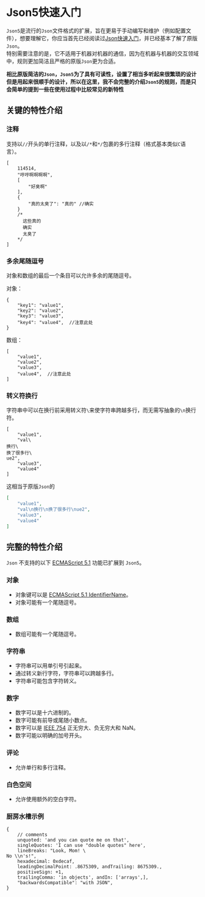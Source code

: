 # Json5快速入门

`Json5`是流行的`Json`文件格式的扩展，旨在更易于手动编写和维护（例如配置文件），想要理解它，你应当首先已经阅读过[Json快速入门](/JsonHelp)，并已经基本了解了原版`Json`。  
特别需要注意的是，它不适用于机器对机器的通信，因为在机器与机器的交互领域中，规则更加简洁且严格的原版`Json`更为合适。  

**相比原版简洁的`Json`，`Json5`为了具有可读性，设置了相当多听起来很繁琐的设计但是用起来很顺手的设计，所以在这里，我不会完整的介绍`Json5`的规则，而是只会简单的提到一些在使用过程中比较常见的新特性**  

## 关键的特性介绍

### 注释
支持以`//`开头的单行注释，以及以`/*`和`*/`包裹的多行注释（格式基本类似`C`语言）。  

```json5
[
    114514,
    "哼哼啊啊啊啊",
    [
        "好臭啊"
    ],
    {
        "真的太臭了": "真的" //确实
    }
    /*
      这些真的
      确实
      太臭了
    */
]
```

### 多余尾随逗号
对象和数组的最后一个条目可以允许多余的尾随逗号。  

对象：  
```json5
{
    "key1": "value1",
    "key2": "value2",
    "key3": "value3",
    "key4": "value4",  //注意此处
}
```

数组：  
```json5
[
    "value1",
    "value2",
    "value3",
    "value4",  //注意此处
]
```

### 转义符换行
字符串中可以在换行前采用转义符`\`来使字符串跨越多行，而无需写抽象的`\n`换行符。  
```json5
[
    "value1",
    "val\
换行\
换了很多行\
ue2",
    "value3",
    "value4"
]
```
这相当于原版`Json`的
```json
[
    "value1",
    "val\n换行\n换了很多行\nue2",
    "value3",
    "value4"
]
```

## 完整的特性介绍
`Json` 不支持的以下 [ECMAScript 5.1](https://262.ecma-international.org/5.1/) 功能已扩展到 `Json5`。  

### 对象
- 对象键可以是 [ECMAScript 5.1 IdentifierName](https://262.ecma-international.org/5.1/#sec-7.6)。
- 对象可能有一个尾随逗号。

### 数组
- 数组可能有一个尾随逗号。

### 字符串
- 字符串可以用单引号引起来。
- 通过转义新行字符，字符串可以跨越多行。
- 字符串可能包含字符转义。

### 数字
- 数字可以是十六进制的。
- 数字可能有前导或尾随小数点。
- 数字可以是 [IEEE 754](http://ieeexplore.ieee.org/servlet/opac?punumber=4610933) 正无穷大、负无穷大和 NaN。
- 数字可能以明确的加号开头。

### 评论
- 允许单行和多行注释。

### 白色空间
- 允许使用额外的空白字符。

### 厨房水槽示例
```json5
{
    // comments
    unquoted: 'and you can quote me on that',
    singleQuotes: 'I can use "double quotes" here',
    lineBreaks: "Look, Mom! \
No \\n's!",
    hexadecimal: 0xdecaf,
    leadingDecimalPoint: .8675309, andTrailing: 8675309.,
    positiveSign: +1,
    trailingComma: 'in objects', andIn: ['arrays',],
    "backwardsCompatible": "with JSON",
}
```

